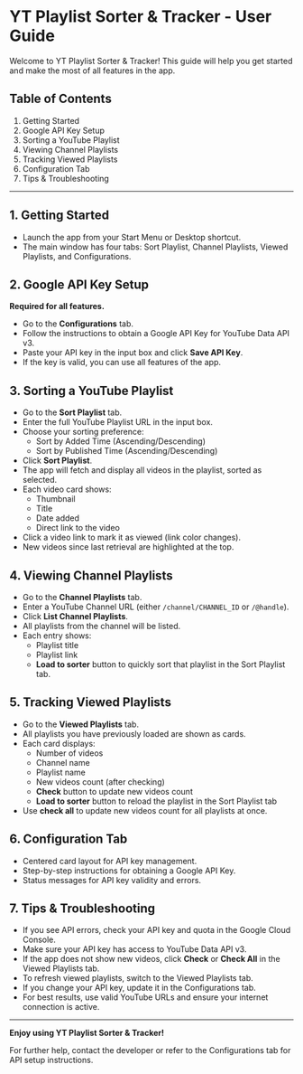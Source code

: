 # YT Playlist Sorter & Tracker - User Guide

Welcome to YT Playlist Sorter & Tracker! This guide will help you get started and make the most of all features in the app.

## Table of Contents
1. Getting Started
2. Google API Key Setup
3. Sorting a YouTube Playlist
4. Viewing Channel Playlists
5. Tracking Viewed Playlists
6. Configuration Tab
7. Tips & Troubleshooting

---

## 1. Getting Started
- Launch the app from your Start Menu or Desktop shortcut.
- The main window has four tabs: Sort Playlist, Channel Playlists, Viewed Playlists, and Configurations.

## 2. Google API Key Setup
**Required for all features.**
- Go to the **Configurations** tab.
- Follow the instructions to obtain a Google API Key for YouTube Data API v3.
- Paste your API key in the input box and click **Save API Key**.
- If the key is valid, you can use all features of the app.

## 3. Sorting a YouTube Playlist
- Go to the **Sort Playlist** tab.
- Enter the full YouTube Playlist URL in the input box.
- Choose your sorting preference:
  - Sort by Added Time (Ascending/Descending)
  - Sort by Published Time (Ascending/Descending)
- Click **Sort Playlist**.
- The app will fetch and display all videos in the playlist, sorted as selected.
- Each video card shows:
  - Thumbnail
  - Title
  - Date added
  - Direct link to the video
- Click a video link to mark it as viewed (link color changes).
- New videos since last retrieval are highlighted at the top.

## 4. Viewing Channel Playlists
- Go to the **Channel Playlists** tab.
- Enter a YouTube Channel URL (either `/channel/CHANNEL_ID` or `/@handle`).
- Click **List Channel Playlists**.
- All playlists from the channel will be listed.
- Each entry shows:
  - Playlist title
  - Playlist link
  - **Load to sorter** button to quickly sort that playlist in the Sort Playlist tab.

## 5. Tracking Viewed Playlists
- Go to the **Viewed Playlists** tab.
- All playlists you have previously loaded are shown as cards.
- Each card displays:
  - Number of videos
  - Channel name
  - Playlist name
  - New videos count (after checking)
  - **Check** button to update new videos count
  - **Load to sorter** button to reload the playlist in the Sort Playlist tab
- Use **check all** to update new videos count for all playlists at once.

## 6. Configuration Tab
- Centered card layout for API key management.
- Step-by-step instructions for obtaining a Google API Key.
- Status messages for API key validity and errors.

## 7. Tips & Troubleshooting
- If you see API errors, check your API key and quota in the Google Cloud Console.
- Make sure your API key has access to YouTube Data API v3.
- If the app does not show new videos, click **Check** or **Check All** in the Viewed Playlists tab.
- To refresh viewed playlists, switch to the Viewed Playlists tab.
- If you change your API key, update it in the Configurations tab.
- For best results, use valid YouTube URLs and ensure your internet connection is active.

---

**Enjoy using YT Playlist Sorter & Tracker!**

For further help, contact the developer or refer to the Configurations tab for API setup instructions.
